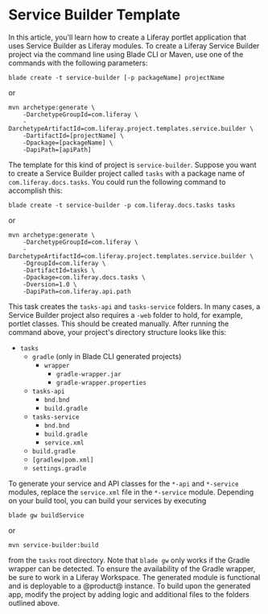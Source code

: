 # Service Builder Template [](id=using-the-service-builder-template)

In this article, you'll learn how to create a Liferay portlet application that
uses Service Builder as Liferay modules. To create a Liferay Service Builder
project via the command line using Blade CLI or Maven, use one of the commands
with the following parameters:

    blade create -t service-builder [-p packageName] projectName

or

    mvn archetype:generate \
        -DarchetypeGroupId=com.liferay \
        -DarchetypeArtifactId=com.liferay.project.templates.service.builder \
        -DartifactId=[projectName] \
        -Dpackage=[packageName] \
        -DapiPath=[apiPath]

The template for this kind of project is `service-builder`. Suppose you want to
create a Service Builder project called `tasks` with a package name of
`com.liferay.docs.tasks`. You could run the following command to accomplish
this:

    blade create -t service-builder -p com.liferay.docs.tasks tasks

or

    mvn archetype:generate \
        -DarchetypeGroupId=com.liferay \
        -DarchetypeArtifactId=com.liferay.project.templates.service.builder \
        -DgroupId=com.liferay \
        -DartifactId=tasks \
        -Dpackage=com.liferay.docs.tasks \
        -Dversion=1.0 \
        -DapiPath=com.liferay.api.path

<!-- How do we set apiPath param in blade command? -Cody -->

This task creates the `tasks-api` and `tasks-service` folders. In many cases, a
Service Builder project also requires a `-web` folder to hold, for example,
portlet classes. This should be created manually. After running the command
above, your project's directory structure looks like this:

- `tasks`
    - `gradle` (only in Blade CLI generated projects)
        - `wrapper`
            - `gradle-wrapper.jar`
            - `gradle-wrapper.properties`
    - `tasks-api`
        - `bnd.bnd`
        - `build.gradle`
    - `tasks-service`
        - `bnd.bnd`
        - `build.gradle`
        - `service.xml`
    - `build.gradle`
    - `[gradlew|pom.xml]`
    - `settings.gradle`

To generate your service and API classes for the `*-api` and `*-service`
modules, replace the `service.xml` file in the `*-service` module. Depending on
your build tool, you can build your services by executing

    blade gw buildService

or

    mvn service-builder:build

from the `tasks` root directory. Note that `blade gw` only works if the Gradle
wrapper can be detected. To ensure the availability of the Gradle wrapper, be
sure to work in a Liferay Workspace. The generated module is functional and is
deployable to a @product@ instance. To build upon the generated app, modify the
project by adding logic and additional files to the folders outlined above.
